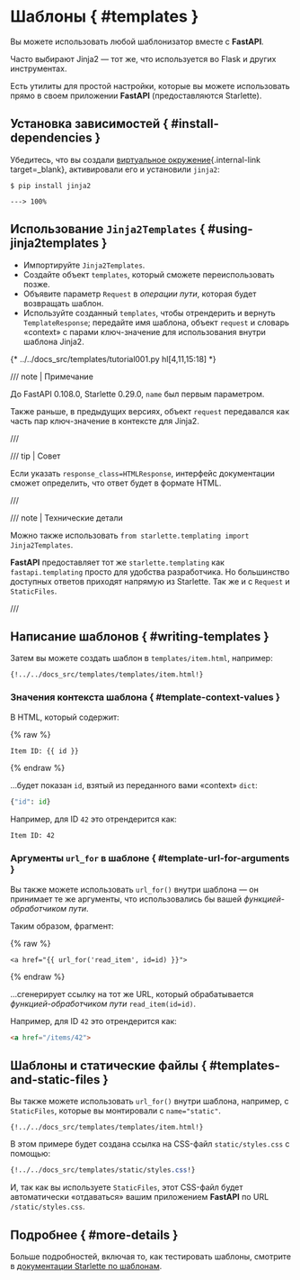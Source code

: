 # Шаблоны { #templates }

Вы можете использовать любой шаблонизатор вместе с **FastAPI**.

Часто выбирают Jinja2 — тот же, что используется во Flask и других инструментах.

Есть утилиты для простой настройки, которые вы можете использовать прямо в своем приложении **FastAPI** (предоставляются Starlette).

## Установка зависимостей { #install-dependencies }

Убедитесь, что вы создали [виртуальное окружение](../virtual-environments.md){.internal-link target=_blank}, активировали его и установили `jinja2`:

<div class="termy">

```console
$ pip install jinja2

---> 100%
```

</div>

## Использование `Jinja2Templates` { #using-jinja2templates }

- Импортируйте `Jinja2Templates`.
- Создайте объект `templates`, который сможете переиспользовать позже.
- Объявите параметр `Request` в *операции пути*, которая будет возвращать шаблон.
- Используйте созданный `templates`, чтобы отрендерить и вернуть `TemplateResponse`; передайте имя шаблона, объект `request` и словарь «context» с парами ключ-значение для использования внутри шаблона Jinja2.

{* ../../docs_src/templates/tutorial001.py hl[4,11,15:18] *}

/// note | Примечание

До FastAPI 0.108.0, Starlette 0.29.0, `name` был первым параметром.

Также раньше, в предыдущих версиях, объект `request` передавался как часть пар ключ-значение в контексте для Jinja2.

///

/// tip | Совет

Если указать `response_class=HTMLResponse`, интерфейс документации сможет определить, что ответ будет в формате HTML.

///

/// note | Технические детали

Можно также использовать `from starlette.templating import Jinja2Templates`.

**FastAPI** предоставляет тот же `starlette.templating` как `fastapi.templating` просто для удобства разработчика. Но большинство доступных ответов приходят напрямую из Starlette. Так же и с `Request` и `StaticFiles`.

///

## Написание шаблонов { #writing-templates }

Затем вы можете создать шаблон в `templates/item.html`, например:

```jinja hl_lines="7"
{!../../docs_src/templates/templates/item.html!}
```

### Значения контекста шаблона { #template-context-values }

В HTML, который содержит:

{% raw %}

```jinja
Item ID: {{ id }}
```

{% endraw %}

...будет показан `id`, взятый из переданного вами «context» `dict`:

```Python
{"id": id}
```

Например, для ID `42` это отрендерится как:

```html
Item ID: 42
```

### Аргументы `url_for` в шаблоне { #template-url-for-arguments }

Вы также можете использовать `url_for()` внутри шаблона — он принимает те же аргументы, что использовались бы вашей *функцией-обработчиком пути*.

Таким образом, фрагмент:

{% raw %}

```jinja
<a href="{{ url_for('read_item', id=id) }}">
```

{% endraw %}

...сгенерирует ссылку на тот же URL, который обрабатывается *функцией-обработчиком пути* `read_item(id=id)`.

Например, для ID `42` это отрендерится как:

```html
<a href="/items/42">
```

## Шаблоны и статические файлы { #templates-and-static-files }

Вы также можете использовать `url_for()` внутри шаблона, например, с `StaticFiles`, которые вы монтировали с `name="static"`.

```jinja hl_lines="4"
{!../../docs_src/templates/templates/item.html!}
```

В этом примере будет создана ссылка на CSS-файл `static/styles.css` с помощью:

```CSS hl_lines="4"
{!../../docs_src/templates/static/styles.css!}
```

И, так как вы используете `StaticFiles`, этот CSS-файл будет автоматически «отдаваться» вашим приложением **FastAPI** по URL `/static/styles.css`.

## Подробнее { #more-details }

Больше подробностей, включая то, как тестировать шаблоны, смотрите в <a href="https://www.starlette.dev/templates/" class="external-link" target="_blank">документации Starlette по шаблонам</a>.

